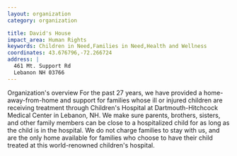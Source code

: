 ```yaml
---
layout: organization
category: organization

title: David's House
impact_area: Human Rights
keywords: Children in Need,Families in Need,Health and Wellness
coordinates: 43.676796,-72.266724
address: |
  461 Mt. Support Rd
  Lebanon NH 03766
---
```

Organization's overview
For the past 27 years, we have provided a home-away-from-home and support for families whose ill or injured children are receiving treatment through Children's Hospital at Dartmouth-Hitchcock Medical Center in Lebanon, NH. We make sure parents, brothers, sisters, and other family members can be close to a hospitalized child for as long as the child is in the hospital. We do not charge families to stay with us, and are the only home available for families who choose to have their child treated at this world-renowned children's hospital.